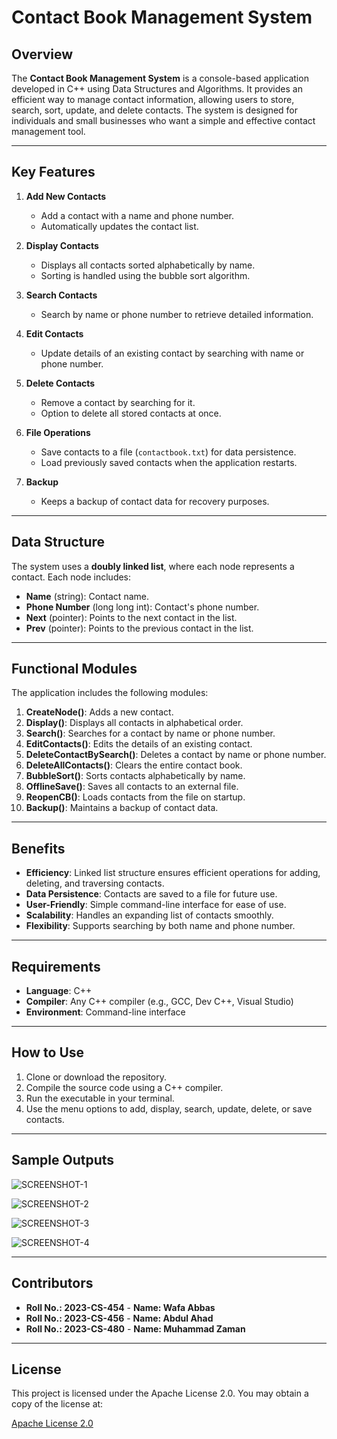 # Contact Book Management System

## Overview
The **Contact Book Management System** is a console-based application developed in C++ using Data Structures and Algorithms. It provides an efficient way to manage contact information, allowing users to store, search, sort, update, and delete contacts. The system is designed for individuals and small businesses who want a simple and effective contact management tool.

---

## Key Features
1. **Add New Contacts**  
   - Add a contact with a name and phone number.
   - Automatically updates the contact list.

2. **Display Contacts**  
   - Displays all contacts sorted alphabetically by name.
   - Sorting is handled using the bubble sort algorithm.

3. **Search Contacts**  
   - Search by name or phone number to retrieve detailed information.

4. **Edit Contacts**  
   - Update details of an existing contact by searching with name or phone number.

5. **Delete Contacts**  
   - Remove a contact by searching for it.
   - Option to delete all stored contacts at once.

6. **File Operations**  
   - Save contacts to a file (`contactbook.txt`) for data persistence.
   - Load previously saved contacts when the application restarts.

7. **Backup**  
   - Keeps a backup of contact data for recovery purposes.

---

## Data Structure
The system uses a **doubly linked list**, where each node represents a contact. Each node includes:
- **Name** (string): Contact name.
- **Phone Number** (long long int): Contact's phone number.
- **Next** (pointer): Points to the next contact in the list.
- **Prev** (pointer): Points to the previous contact in the list.

---

## Functional Modules
The application includes the following modules:
1. **CreateNode()**: Adds a new contact.
2. **Display()**: Displays all contacts in alphabetical order.
3. **Search()**: Searches for a contact by name or phone number.
4. **EditContacts()**: Edits the details of an existing contact.
5. **DeleteContactBySearch()**: Deletes a contact by name or phone number.
6. **DeleteAllContacts()**: Clears the entire contact book.
7. **BubbleSort()**: Sorts contacts alphabetically by name.
8. **OfflineSave()**: Saves all contacts to an external file.
9. **ReopenCB()**: Loads contacts from the file on startup.
10. **Backup()**: Maintains a backup of contact data.

---

## Benefits
- **Efficiency**: Linked list structure ensures efficient operations for adding, deleting, and traversing contacts.
- **Data Persistence**: Contacts are saved to a file for future use.
- **User-Friendly**: Simple command-line interface for ease of use.
- **Scalability**: Handles an expanding list of contacts smoothly.
- **Flexibility**: Supports searching by both name and phone number.

---

## Requirements
- **Language**: C++
- **Compiler**: Any C++ compiler (e.g., GCC, Dev C++, Visual Studio)
- **Environment**: Command-line interface

---

## How to Use
1. Clone or download the repository.
2. Compile the source code using a C++ compiler.
3. Run the executable in your terminal.
4. Use the menu options to add, display, search, update, delete, or save contacts.

---

## Sample Outputs

![SCREENSHOT-1](assets/screenshot-1.png)

![SCREENSHOT-2](assets/screenshot-2.png)

![SCREENSHOT-3](assets/screenshot-3.png)

![SCREENSHOT-4](assets/screenshot-4.png)

---

## Contributors
- **Roll No.: 2023-CS-454**  - **Name: Wafa Abbas**
- **Roll No.: 2023-CS-456**  - **Name: Abdul Ahad**
- **Roll No.: 2023-CS-480**  - **Name: Muhammad Zaman**

---

## License
This project is licensed under the Apache License 2.0. You may obtain a copy of the license at:

[Apache License 2.0](https://www.apache.org/licenses/LICENSE-2.0)

